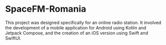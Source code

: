 # SpaceFM-Romania
This project was designed specifically for an online radio station. It involved the development of a mobile application for Android using Kotlin and Jetpack Compose, and the creation of an iOS version using Swift and SwiftUI.

